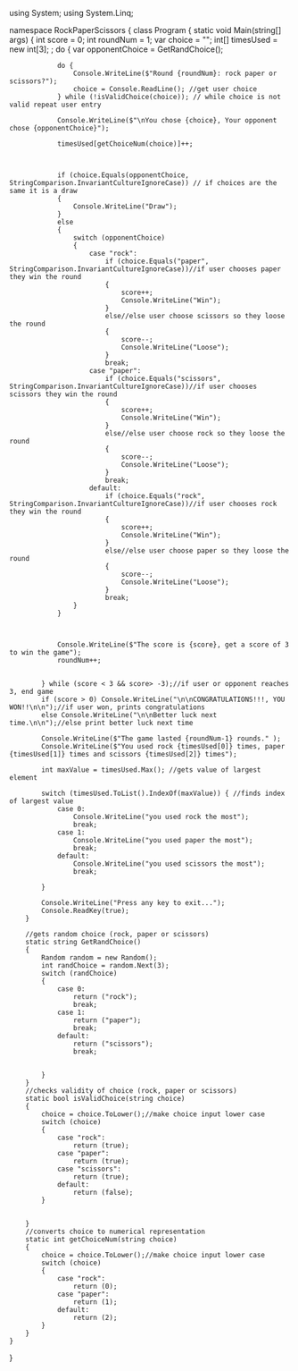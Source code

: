 using System;
using System.Linq;

namespace RockPaperScissors
{
    class Program
    {
        static void Main(string[] args)
        {
            int score = 0;
            int roundNum = 1;
            var choice = "";
            int[] timesUsed = new int[3]; ;
            do
            {   var opponentChoice = GetRandChoice();

                do {
                    Console.WriteLine($"Round {roundNum}: rock paper or scissors?");
                    choice = Console.ReadLine(); //get user choice
                } while (!isValidChoice(choice)); // while choice is not valid repeat user entry

                Console.WriteLine($"\nYou chose {choice}, Your opponent chose {opponentChoice}");

                timesUsed[getChoiceNum(choice)]++;

            

                if (choice.Equals(opponentChoice, StringComparison.InvariantCultureIgnoreCase)) // if choices are the same it is a draw
                {
                    Console.WriteLine("Draw");
                }
                else
                {
                    switch (opponentChoice)
                    {
                        case "rock":
                            if (choice.Equals("paper", StringComparison.InvariantCultureIgnoreCase))//if user chooses paper they win the round
                            {
                                score++;
                                Console.WriteLine("Win");
                            }
                            else//else user choose scissors so they loose the round
                            {
                                score--;
                                Console.WriteLine("Loose");
                            }
                            break;
                        case "paper":
                            if (choice.Equals("scissors", StringComparison.InvariantCultureIgnoreCase))//if user chooses scissors they win the round
                            {
                                score++;
                                Console.WriteLine("Win");
                            }
                            else//else user choose rock so they loose the round
                            {
                                score--;
                                Console.WriteLine("Loose");
                            }
                            break;
                        default:
                            if (choice.Equals("rock", StringComparison.InvariantCultureIgnoreCase))//if user chooses rock they win the round
                            {
                                score++;
                                Console.WriteLine("Win");
                            }
                            else//else user choose paper so they loose the round
                            {
                                score--;
                                Console.WriteLine("Loose");
                            }
                            break;
                    }
                }



                Console.WriteLine($"The score is {score}, get a score of 3 to win the game");
                roundNum++;
             
                
            } while (score < 3 && score> -3);//if user or opponent reaches 3, end game
            if (score > 0) Console.WriteLine("\n\nCONGRATULATIONS!!!, YOU WON!!\n\n");//if user won, prints congratulations
            else Console.WriteLine("\n\nBetter luck next time.\n\n");//else print better luck next time

            Console.WriteLine($"The game lasted {roundNum-1} rounds." );
            Console.WriteLine($"You used rock {timesUsed[0]} times, paper {timesUsed[1]} times and scissors {timesUsed[2]} times");

            int maxValue = timesUsed.Max(); //gets value of largest element
          
            switch (timesUsed.ToList().IndexOf(maxValue)) { //finds index of largest value
                case 0:
                    Console.WriteLine("you used rock the most");
                    break;
                case 1:
                    Console.WriteLine("you used paper the most");
                    break;
                default:
                    Console.WriteLine("you used scissors the most");
                    break;

            }

            Console.WriteLine("Press any key to exit...");
            Console.ReadKey(true);
        }

        //gets random choice (rock, paper or scissors)
        static string GetRandChoice()
        {
            Random random = new Random();
            int randChoice = random.Next(3);
            switch (randChoice)
            {
                case 0:
                    return ("rock");
                    break;
                case 1:
                    return ("paper");
                    break;
                default:
                    return ("scissors");
                    break;


            }
        }
        //checks validity of choice (rock, paper or scissors)
        static bool isValidChoice(string choice)
        {
            choice = choice.ToLower();//make choice input lower case
            switch (choice)
            {
                case "rock":
                    return (true);
                case "paper":
                    return (true);
                case "scissors":
                    return (true);
                default:
                    return (false);
            }


        }
        //converts choice to numerical representation
        static int getChoiceNum(string choice)
        {
            choice = choice.ToLower();//make choice input lower case
            switch (choice)
            {
                case "rock":
                    return (0);
                case "paper":
                    return (1);
                default:
                    return (2);
            }
        }
    }
}
